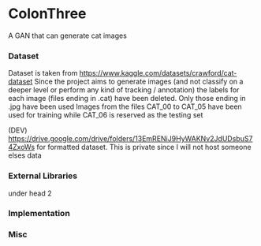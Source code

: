 # ColonThree
A GAN that can generate cat images

### Dataset
Dataset is taken from https://www.kaggle.com/datasets/crawford/cat-dataset
Since the project aims to generate images (and not classify on a deeper level or perform any kind of tracking / annotation) the labels for each image (files ending in .cat) have been deleted. Only those ending in .jpg have been used
Images from the files CAT_00 to CAT_05 have been used for training while CAT_06 is reserved as the testing set

(DEV) https://drive.google.com/drive/folders/13EmRENiJ9HyWAKNv2JdUDsbuS74ZxoWs for formatted dataset. This is private since I will not host someone elses data

### External Libraries  
under head 2

### Implementation


### Misc